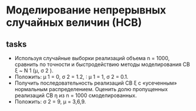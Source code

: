 # Моделирование непрерывных случайных величин (НСВ)
## tasks
- Используя случайные выборки реализаций объема n = 1000, сравнить по точности
и быстродействию методы моделирования CB ξ ~ N 1 (μ, σ 2 ). 
 - Положить: μ 1 = 0, σ 2 = 1.2, ∶ μ 1 = 1, σ 2 = 0.1. 
- Получить последовательность реализаций CB ξ c
«усеченным» нормальным распределением. Оценить долю пропущенных
реализаций CB η из n = 1000 смоделированных.
 - Положить: σ 2 = 9, μ = 3,6,9.
